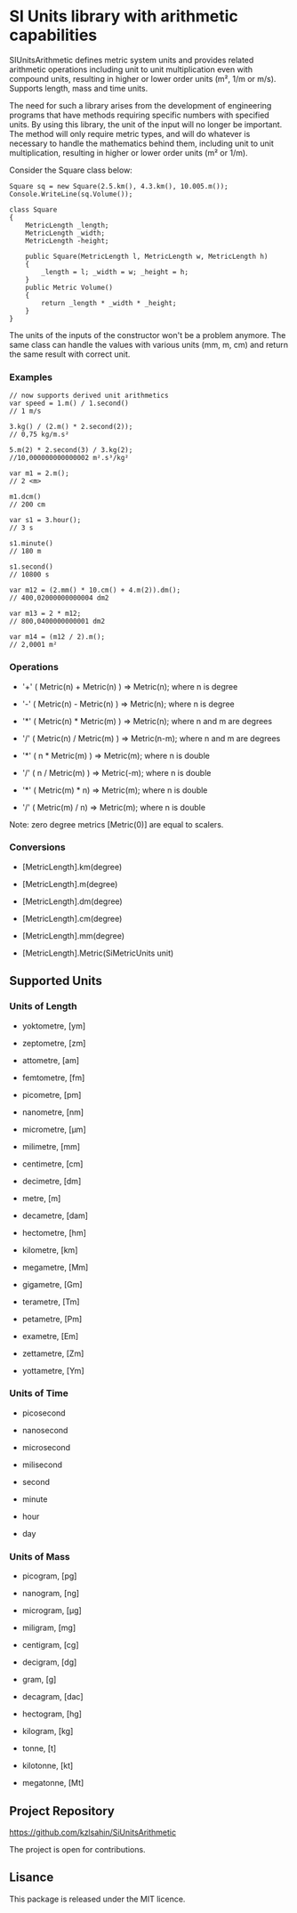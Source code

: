 ﻿# **SI Units library with arithmetic capabilities**

SIUnitsArithmetic defines metric system units and provides related arithmetic operations including unit to unit multiplication even with compound units, resulting in higher or lower order units (m², 1/m or m/s).
Supports length, mass and time units.

The need for such a library arises from the development of engineering programs that have methods requiring specific numbers with specified units.
 By using this library, the unit of the input will no longer be important. 
 The method will only require metric types, and will do whatever is necessary to handle the mathematics behind them, 
 including unit to unit multiplication, resulting in higher or lower order units (m² or 1/m).

Consider the Square class below:

```
Square sq = new Square(2.5.km(), 4.3.km(), 10.005.m());
Console.WriteLine(sq.Volume());

class Square
{
    MetricLength _length;
    MetricLength _width;
    MetricLength -height;

    public Square(MetricLength l, MetricLength w, MetricLength h)
    {
        _length = l; _width = w; _height = h;
    }
    public Metric Volume()
    {
        return _length * _width * _height;
    }
}
```

The units of the inputs of the constructor won't be a problem anymore.
The same class can handle the values with various units (mm, m, cm) and return the same result with correct unit.


### **Examples**

```
// now supports derived unit arithmetics
var speed = 1.m() / 1.second()
// 1 m/s

3.kg() / (2.m() * 2.second(2));
// 0,75 kg/m.s²

5.m(2) * 2.second(3) / 3.kg(2);
//10,000000000000002 m².s³/kg²

var m1 = 2.m();
// 2 <m>

m1.dcm()
// 200 cm

var s1 = 3.hour();
// 3 s

s1.minute()
// 180 m

s1.second()
// 10800 s

var m12 = (2.mm() * 10.cm() + 4.m(2)).dm();
// 400,02000000000004 dm2

var m13 = 2 * m12;
// 800,0400000000001 dm2

var m14 = (m12 / 2).m();
// 2,0001 m²

```

### **Operations**

- '+' ( Metric(n) + Metric(n) ) => Metric(n); where n is degree

- '-' ( Metric(n) - Metric(n) ) => Metric(n); where n is degree

- '*'  ( Metric(n) * Metric(m) ) => Metric(n); where n and m are degrees

- '/'  ( Metric(n) / Metric(m) ) => Metric(n-m); where n and m are degrees

- '*'  ( n *  Metric(m) ) => Metric(m);  where n is double 

- '/'  ( n / Metric(m) ) => Metric(-m); where n is double

- '*'  ( Metric(m) * n) => Metric(m);  where n is double

- '/'  ( Metric(m)  / n) => Metric(m); where n is double

Note: zero degree metrics [Metric(0)] are equal to scalers.

### **Conversions**

- [MetricLength].km(degree)

- [MetricLength].m(degree)

- [MetricLength].dm(degree)

- [MetricLength].cm(degree)

- [MetricLength].mm(degree)

- [MetricLength].Metric(SiMetricUnits unit)


## **Supported Units**

### Units of Length

- yoktometre, [ym]

- zeptometre, [zm]

- attometre, [am]

- femtometre, [fm]

- picometre, [pm]

- nanometre, [nm]

- micrometre, [µm]

- milimetre, [mm]

- centimetre, [cm]

- decimetre, [dm]

- metre, [m]

- decametre, [dam]

- hectometre, [hm]

- kilometre, [km]

- megametre, [Mm]

- gigametre, [Gm]

- terametre, [Tm]

- petametre, [Pm]

- exametre, [Em]

- zettametre, [Zm]

- yottametre, [Ym]

### Units of Time

- picosecond

- nanosecond

- microsecond

- milisecond

- second

- minute

- hour

- day

### Units of Mass

- picogram, [pg]

- nanogram, [ng]

- microgram, [µg]

- miligram, [mg]

- centigram, [cg]

- decigram, [dg]

- gram, [g]

- decagram, [dac]

- hectogram, [hg]

- kilogram, [kg]

- tonne, [t]

- kilotonne, [kt]

- megatonne, [Mt]



## **Project Repository**

https://github.com/kzlsahin/SiUnitsArithmetic

The project is open for contributions.

## **Lisance**

This package is released under the MIT licence.
